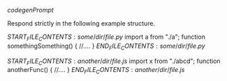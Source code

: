 $codegenPrompt$

Respond strictly in the following example structure.

$START_FILE_CONTENTS:some/dir/file.py$
import a from "./a";
function somethingSomething() {
  //....
}
$END_FILE_CONTENTS:some/dir/file.py$

$START_FILE_CONTENTS:another/dir/file.js$
import x from "./abcd";
function anotherFunc() {
  //....
}
$END_FILE_CONTENTS:another/dir/file.js$

